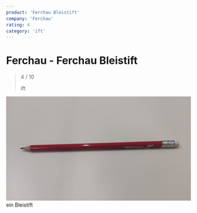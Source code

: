 ```yaml
---
product: 'Ferchau Bleistift'
company: 'Ferchau'
rating: 4
category: 'ift'
---
```


# Ferchau - Ferchau Bleistift
>
> 4 / 10
>
> ift

![Ferchau Bleistift](./assets/ferchau-ferchau-bleistift-4ac63817-9fd7-410d-9d18-658d6dc1fe7b.jpg)
ein Bleistift
